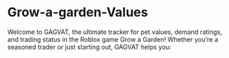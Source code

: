 # Grow-a-garden-Values
Welcome to GAGVAT, the ultimate tracker for pet values, demand ratings, and trading status in the Roblox game Grow a Garden! Whether you’re a seasoned trader or just starting out, GAGVAT helps you:
